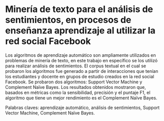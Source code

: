 # Minería de texto para el análisis de sentimientos, en procesos de enseñanza aprendizaje al utilizar la red social Facebook

Los algoritmos de aprendizaje automático son ampliamente utilizados en problemas de minería de texto, en este trabajo en específico se los utilizó para realizar análisis de sentimientos. El corpus textual en el cual se probaron los algoritmos fue generado a partir de interacciones que tenían los estudiantes y docente en grupos de estudio creados en la red social Facebook. Se probaron dos algoritmos: Support Vector Machine y Complement Naïve Bayes. Los resultados obtenidos mostraron que, basados en métricas como la sensibilidad, precisión y el puntaje F1, el algoritmo que tiene un mejor rendimiento es el Complement Naïve Bayes.

Palabras claves: aprendizaje automático, análisis de sentimientos, Support Vector Machine, Complement Naïve Bayes. 

